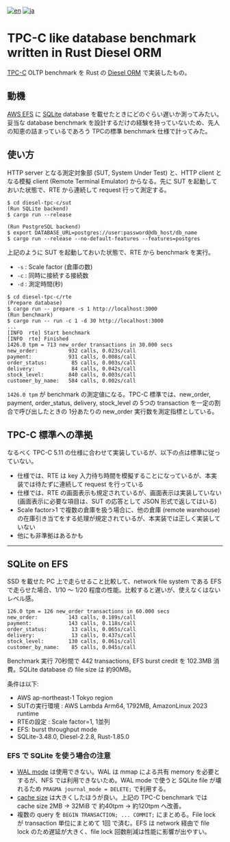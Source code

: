 [![en](https://img.shields.io/badge/lang-en-blue.svg)](README.md)
[![ja](https://img.shields.io/badge/lang-ja-green.svg)](README.ja.md)

# TPC-C like database benchmark written in Rust Diesel ORM

[TPC-C](https://www.tpc.org/tpcc/) OLTP benchmark を Rust の [Diesel ORM](https://diesel.rs/) で実装したもの。

## 動機

[AWS EFS](https://aws.amazon.com/efs/) に [SQLite](https://www.sqlite.org/) database を載せたときにどのぐらい遅いか測ってみたい。妥当な database benchmark を設計するだけの経験を持っていないため、先人の知恵の詰まっているであろう TPCの標準 benchmark 仕様で計ってみた。

## 使い方

HTTP server となる測定対象部 (SUT, System Under Test) と、HTTP client となる模擬 client (Remote Terminal Emulator) からなる。先に SUT を起動しておいた状態で、RTE から連続して request 行って測定する。

```console
$ cd diesel-tpc-c/sut
(Run SQLite backend)
$ cargo run --release

(Run PostgreSQL backend)
$ export DATABASE_URL=postgres://user:password@db_host/db_name
$ cargo run --release --no-default-features --features=postgres
```

上記のように SUT を起動しておいた状態で、RTE から benchmark を実行。

- `-s` : Scale factor (倉庫の数)
- `-c` : 同時に接続する接続数
- `-d` : 測定時間(秒)

```console
$ cd diesel-tpc-c/rte
(Prepare database)
$ cargo run -- prepare -s 1 http://localhost:3000
(Run benchmark)
$ cargo run -- run -c 1 -d 30 http://localhost:3000
...
[INFO  rte] Start benchmark
[INFO  rte] Finished
1426.0 tpm = 713 new_order transactions in 30.000 secs
new_order:          932 calls, 0.023s/call
payment:            931 calls, 0.008s/call
order_status:        85 calls, 0.003s/call
delivery:            84 calls, 0.042s/call
stock_level:        840 calls, 0.003s/call
customer_by_name:   584 calls, 0.002s/call
```

`1426.0 tpm` が benchmark の測定値になる。TPC-C 標準では、new_order, payment, order_status, delivery, stock_level の 5つの transaction を一定の割合で呼び出したときの 1分あたりの new_order 実行数を測定指標としている。

## TPC-C 標準への準拠

なるべく TPC-C 5.11 の仕様に合わせて実装しているが、以下の点は標準に従っていない。

- 仕様では、RTE は key 入力待ち時間を模擬することになっているが、本実装では待たずに連続して request を行っている
- 仕様では、RTE の画面表示も規定されているが、画面表示は実装していない (画面表示に必要な項目は、SUT の応答として JSON 形式で返してはいる)
- Scale factor>1 で複数の倉庫を扱う場合に、他の倉庫 (remote warehouse) の在庫引き当てをする処理が規定されているが、本実装では正しく実装していない
- 他にも非準拠はあるかも

----

## SQLite on EFS

SSD を載せた PC 上で走らせること比較して、network file system である EFS で走らせた場合、1/10 ～ 1/20 程度の性能。比較すると遅いが、使えなくはないレベル感。

```
126.0 tpm = 126 new_order transactions in 60.000 secs
new_order:          143 calls, 0.189s/call
payment:            143 calls, 0.118s/call
order_status:        13 calls, 0.065s/call
delivery:            13 calls, 0.437s/call
stock_level:        130 calls, 0.061s/call
customer_by_name:    85 calls, 0.045s/call
```

Benchmark 実行 70秒間で 442 transactions, EFS burst credit を 102.3MB 消費。SQLite database の file size は 約90MB。

条件は以下:

- AWS ap-northeast-1 Tokyo region
- SUTの実行環境 : AWS Lambda Arm64, 1792MB, AmazonLinux 2023 runtime
- RTEの設定 : Scale factor=1, 1並列
- EFS: burst throughput mode
- SQLite-3.48.0, Diesel-2.2.8, Rust-1.85.0

### EFS で SQLite を使う場合の注意

- [WAL mode](https://www.sqlite.org/wal.html) は使用できない。WAL は mmap による共有 memory を必要とするが、NFS では利用できないため。WAL mode で使うと SQLite file が壊れるため `PRAGMA journal_mode = DELETE;` で利用する。
- [cache size](https://www.sqlite.org/pragma.html#pragma_cache_size) は大きくしたほうが良い。上記の TPC-C benchmark では cache size 2MB -> 32MiB で 約40tpm -> 約120tpm へ改善。
- 複数の query を `BEGIN TRANSACTION; ... COMMIT;` にまとめる。File lock が transaction 単位にまとめて 1回 で済む。EFS は network 経由で file lock のため遅延が大きく、file lock 回数削減は性能に影響が出やすい。
